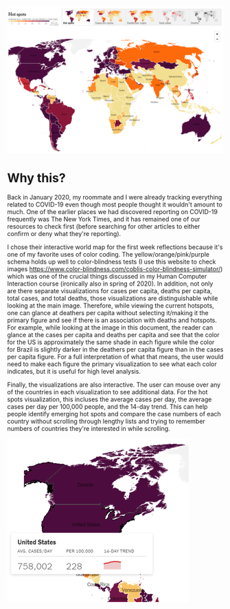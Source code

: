 ![NYT COVID-19 global visualizations](https://github.com/allyziemage/reflections/blob/master/nytimes_covid.PNG "COVID-19 Hotspots from The New York Times")
# Why this?
Back in January 2020, my roommate and I were already tracking everything related to COVID-19 even though most people thought it wouldn't amount to much. One of the earlier places we had discovered reporting on COVID-19 frequently was The New York Times, and it has remained one of our resources to check first (before searching for other articles to either confirm or deny what they're reporting).

I chose their interactive world map for the first week reflections because it's one of my favorite uses of color coding. The yellow/orange/pink/purple schema holds up well to color-blindness tests (I use this website to check images https://www.color-blindness.com/coblis-color-blindness-simulator/) which was one of the crucial things discussed in my Human Computer Interaction course (ironically also in spring of 2020). In addition, not only are there separate visualizations for cases per capita, deaths per capita, total cases, and total deaths, those visualizations are distinguishable while looking at the main image. Therefore, while viewing the current hotspots, one can glance at deathers per capita without selecting it/making it the primary figure and see if there is an association with deaths and hotspots. For example, while looking at the image in this document, the reader can glance at the cases per capita and deaths per capita and see that the color for the US is approximately the same shade in each figure while the color for Brazil is slightly darker in the deathers per capita figure than in the cases per capita figure. For a full interpretation of what that means, the user would need to make each figure the primary visualization to see what each color indicates, but it is useful for high level analysis. 

Finally, the visualizations are also interactive. The user can mouse over any of the countries in each visualization to see additional data. For the hot spots visualization, this incluses the average cases per day, the average cases per day per 100,000 people, and the 14-day trend. This can help people identify emerging hot spots and compare the case numbers of each country without scrolling through lengthy lists and trying to remember numbers of countries they're interested in while scrolling. 

![Scroll over hot-spot data of the US from NYT](https://github.com/allyziemage/reflections/blob/master/nytimes_us_hotspot.PNG "US hot spot data from The New York Times")